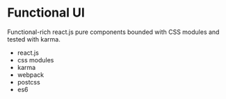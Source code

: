 # Functional UI

Functional-rich react.js pure components bounded with CSS modules and tested with karma.

- react.js
- css modules
- karma
- webpack
- postcss
- es6
